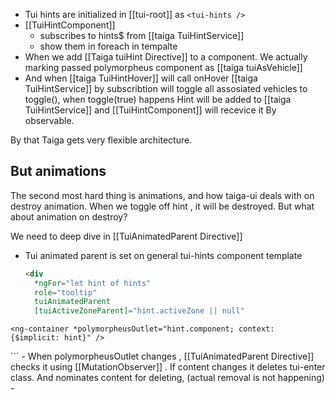 
- Tui hints are initialized in [[tui-root]] as `<tui-hints />`
- [[TuiHintComponent]] 
	- subscribes to hints$ from [[taiga TuiHintService]]
	- show them in foreach in tempalte
- When we add [[Taiga tuiHint Directive]] to a component. We actually marking passed polymorpheus component as  [[taiga tuiAsVehicle]] 
- And when [[taiga TuiHintHover]] will call onHover  [[taiga TuiHintService]] by subscribtion will toggle all assosiated vehicles to toggle(), when toggle(true) happens Hint will be added to [[taiga TuiHintService]]  and [[TuiHintComponent]] will recevice it By observable.

By that Taiga gets very flexible architecture.

## But animations
The second most hard thing is animations, and how taiga-ui deals with on destroy animation. When we toggle off hint , it will be destroyed. But what about animation on destroy?

We need to deep dive in [[TuiAnimatedParent Directive]]
- Tui animated parent is set on general tui-hints component template
  ```html
  <div  
    *ngFor="let hint of hints"  
    role="tooltip"  
    tuiAnimatedParent  
    [tuiActiveZoneParent]="hint.activeZone || null"  
>  
    <ng-container *polymorpheusOutlet="hint.component; context: {$implicit: hint}" />  
</div>
```
- When polymorpheusOutlet changes , [[TuiAnimatedParent Directive]] checks it using [[MutationObserver]] . If content changes it deletes tui-enter class. And nominates content for deleting, (actual removal is not happening)
- 